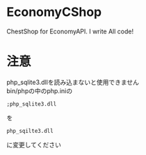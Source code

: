# EconomyCShop
ChestShop for EconomyAPI. I write All code!

# 注意
php_sqlite3.dllを読み込まないと使用できません  
bin/phpの中のphp.iniの
```ini:sample
;php_sqlite3.dll
```
を
```ini:sample
php_sqilte3.dll
```
に変更してください
